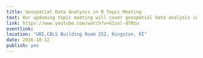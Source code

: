 ```yaml
---
title: Geospatial Data Analysis in R Topic Meeting
text: Our updoming topic meeting will cover geospatial data analysis in R and how you can apply this to your data.
link: https://www.youtube.com/watch?v=G1zol-dlMzo
eventlink: 
location: "URI,CBLS Building Room 252, Kingston, RI"
date: 2016-10-12 
publish: yes
---
```

